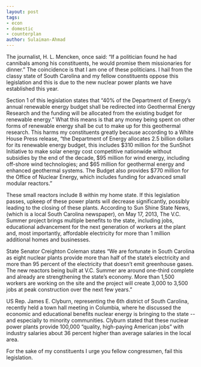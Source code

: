 ```yaml
---
layout: post
tags: 
- econ
- domestic
- counterplan
author: Sulaiman-Ahmad
---
```


The journalist, H. L. Mencken, once said: “If a politician found he had cannibals among his constituents, he would promise them missionaries for dinner.” The coincidence is that I am one of these politicians. I hail from the classy state of South Carolina and my fellow constituents oppose this legislation and this is due to the new nuclear power plants we have established this year. 

Section 1 of this legislation states that “40% of the Department of Energy’s annual renewable energy budget shall be redirected into Geothermal Energy Research and the funding will be allocated from the existing budget for renewable energy.” What this means is that any money being spent on other forms of renewable energy shall be cut to make up for this geothermal research. This harms my constituents greatly because according to a White House Press release, “the Department of Energy allocates 2.5 billion dollars for its renewable energy budget, this includes $310 million for the SunShot Initiative to make solar energy cost competitive nationwide without subsidies by the end of the decade, $95 million for wind energy, including off-shore wind technologies; and $65 million for geothermal energy and enhanced geothermal systems. The Budget also provides $770 million for the Office of Nuclear Energy, which includes funding for advanced small modular reactors.”

These small reactors include 8 within my home state. If this legislation passes, upkeep of these power plants will decrease significantly, possibly leading to the closing of these plants. According to Sun Shine State News, (which is a local South Carolina newspaper), on May 17, 2013, The V.C. Summer project brings multiple benefits to the state, including jobs, educational advancement for the next generation of workers at the plant and, most importantly, affordable electricity for more than 1 million additional homes and businesses. 

State Senator Creighton Coleman states “We are fortunate in South Carolina as eight nuclear plants provide more than half of the state’s electricity and more than 95 percent of the electricity that doesn’t emit greenhouse gases. The new reactors being built at V.C. Summer are around one-third complete and already are strengthening the state’s economy. More than 1,500 workers are working on the site and the project will create 3,000 to 3,500 jobs at peak construction over the next few years.”

US Rep. James E. Clyburn, representing the 6th district of South Carolina, recently held a town hall meeting in Columbia, where he discussed the economic and educational benefits nuclear energy is bringing to the state -- and especially to minority communities. Clyburn stated that these nuclear power plants provide 100,000 “quality, high-paying American jobs” with industry salaries about 36 percent higher than average salaries in the local area.

For the sake of my constituents I urge you fellow congressmen, fail this legislation. 
